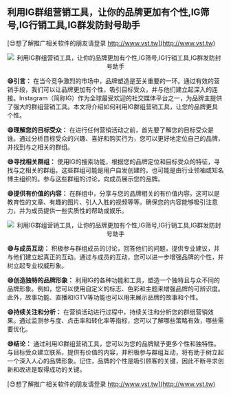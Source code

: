 ## **利用IG群组营销工具，让你的品牌更加有个性,IG筛号,IG行销工具,IG群发防封号助手**

[😍想了解推广相关软件的朋友请登录 http://www.vst.tw](http://www.vst.tw)

 <center><img src="https://vst.tw/MP4/tuiguang/png/4.png" alt="利用IG群组营销工具，让你的品牌更加有个性,IG筛号,IG行销工具,IG群发防封号助手"></center>

**😄引言：**
在当今竞争激烈的市场中，品牌塑造是至关重要的一环。通过有效的营销手段，我们可以让品牌更加有个性，吸引目标受众，并与他们建立起深入的连接。Instagram（简称IG）作为全球最受欢迎的社交媒体平台之一，为品牌主提供了强大的群组营销工具。本文将介绍如何利用IG群组营销工具，让您的品牌更具个性。

**😄理解您的目标受众：**
在进行任何营销活动之前，首先要了解您的目标受众是谁。通过分析目标受众的兴趣、喜好和购买行为，您可以更好地定位自己的品牌，并找到与之相关的群组。

**😄寻找相关群组：**
使用IG的搜索功能，根据您的品牌定位和目标受众的特征，寻找与之相关的群组。这些群组可能是用户自发创建的，也可能是由行业领袖或知名博主组织的。参与这些群组的讨论，向成员展示您的品牌。

**😄提供有价值的内容：**
在群组中，分享与您的品牌相关的有价值内容。这可以是教育性的文章、有趣的图片、引人入胜的视频等等。确保您的内容能够吸引注意力，并为成员提供一些实质性的帮助或娱乐。

 <center><img src="https://vst.tw/MP4/tuiguang/png/2.png" alt="利用IG群组营销工具，让你的品牌更加有个性,IG筛号,IG行销工具,IG群发防封号助手"></center>

**😄与成员互动：**
积极参与群组成员的讨论，回答他们的问题，提供专业建议，并与他们建立起真正的互动。通过与成员的互动，您可以进一步增强品牌的个性，并树立起专业权威形象。

**😄创造独特的品牌形象：**
利用IG的各种功能和工具，塑造一个独特且与众不同的品牌形象。例如，您可以使用自定义的标志、色彩和主题来增强品牌的可辨识度。此外，故事功能、直播和IGTV等功能也可以用来展示品牌的故事和个性。

**😄持续关注和分析：**
在营销活动进行过程中，持续关注和分析您的群组营销效果。通过监测参与度、点击率和转化率等指标，您可以了解哪些策略有效，哪些需要优化。

**😄结论：**
通过利用IG群组营销工具，您可以为您的品牌赋予更多个性和独特性。与目标受众建立联系，提供有价值的内容，并积极参与群组互动，将有助于树立起一个深入人心的品牌形象。记住，品牌的个性是吸引顾客的关键，因此不断寻求创新和改进是取得成功的关键。

[😍想了解推广相关软件的朋友请登录 http://www.vst.tw](http://www.vst.tw)



